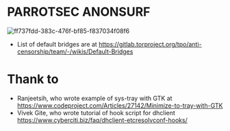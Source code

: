 # PARROTSEC ANONSURF
![ff737fdd-383c-476f-bf85-f837034f08f6](https://github.com/R4GN4R0K-SEC/anonsurf/assets/74421852/747218aa-b238-4e0d-9711-f5b1c2c391d3)


- List of default bridges are at https://gitlab.torproject.org/tpo/anti-censorship/team/-/wikis/Default-Bridges
# Thank to
- Ranjeetsih, who wrote example of sys-tray with GTK at https://www.codeproject.com/Articles/27142/Minimize-to-tray-with-GTK
- Vivek Gite, who wrote tutorial of hook script for dhclient https://www.cyberciti.biz/faq/dhclient-etcresolvconf-hooks/
